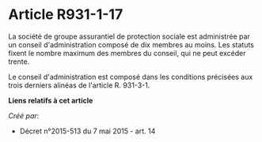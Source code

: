 # Article R931-1-17

La société de groupe assurantiel de protection sociale est administrée par un conseil d'administration composé de dix membres
au moins. Les statuts fixent le nombre maximum des membres du conseil, qui ne peut excéder trente. 

Le conseil d'administration est composé dans les conditions précisées aux trois derniers alinéas de l'article R. 931-3-1.

**Liens relatifs à cet article**

_Créé par_:

  - Décret n°2015-513 du 7 mai 2015 - art. 14
